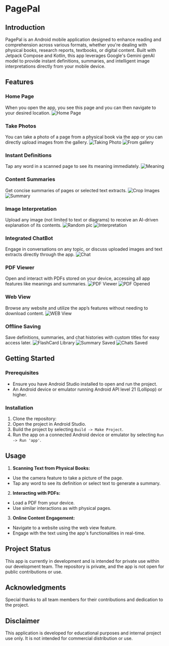 # PagePal

## Introduction
PagePal is an Android mobile application designed to enhance reading and comprehension across various formats, whether you're dealing with physical books, research reports, textbooks, or digital content. Built with Jetpack Compose and Kotlin, this app leverages Google's Gemini genAI model to provide instant definitions, summaries, and intelligent image interpretations directly from your mobile device.

## Features

### Home Page
When you open the app, you see this page and you can then navigate to your desired location.
![Home Page](images/homepage_3.jpg)

### Take Photos
You can take a photo of a page from a physical book via the app or you can directly upload images from the gallery.
![Taking Photo](images/take_photo_3.jpg)
![From gallery](images/photosfromgallary_3.jpg)

### Instant Definitions
Tap any word in a scanned page to see its meaning immediately.
![Meaning](images/instant_word_meaning_3.jpg)

### Content Summaries
Get concise summaries of pages or selected text extracts.
![Crop Images](images/crop_portion_3.jpg)
![Summary](images/summary_3.jpg)

### Image Interpretation
Upload any image (not limited to text or diagrams) to receive an AI-driven explanation of its contents.
![Random pic](images/random_pic_3.jpg)
![Interpretation](images/random_pic_interpretation_3.jpg)

### Integrated ChatBot
Engage in conversations on any topic, or discuss uploaded images and text extracts directly through the app.
![Chat](images/chatbotwithimage_3.jpg)

### PDF Viewer
Open and interact with PDFs stored on your device, accessing all app features like meanings and summaries.
![PDF Viewer](images/pdf_viewer_3.jpg)
![PDF Opened](images/pdf_opened_3.jpg)

### Web View
Browse any website and utilize the app’s features without needing to download content.
![WEB View](images/web_view_3.jpg)

### Offline Saving
Save definitions, summaries, and chat histories with custom titles for easy access later.
![FlashCard Library](images/flashcard_lib_where_meaning_stored_3.jpg) ![Summary Saved](images/summaries_saved_3.jpg) ![Chats Saved](images/save_the_chats_3.jpg)


## Getting Started

### Prerequisites
- Ensure you have Android Studio installed to open and run the project.
- An Android device or emulator running Android API level 21 (Lollipop) or higher.

### Installation
1. Clone the repository:
2. Open the project in Android Studio.
3. Build the project by selecting `Build -> Make Project`.
4. Run the app on a connected Android device or emulator by selecting `Run -> Run 'app'`.

## Usage
1. **Scanning Text from Physical Books:**
- Use the camera feature to take a picture of the page.
- Tap any word to see its definition or select text to generate a summary.

2. **Interacting with PDFs:**
- Load a PDF from your device.
- Use similar interactions as with physical pages.

3. **Online Content Engagement:**
- Navigate to a website using the web view feature.
- Engage with the text using the app's functionalities in real-time.
  
## Project Status
This app is currently in development and is intended for private use within our development team. The repository is private, and the app is not open for public contributions or use.

## Acknowledgments
Special thanks to all team members for their contributions and dedication to the project.

## Disclaimer
This application is developed for educational purposes and internal project use only. It is not intended for commercial distribution or use.

